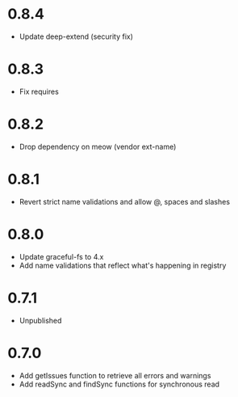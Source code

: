 # 0.8.4

- Update deep-extend (security fix)

# 0.8.3

- Fix requires

# 0.8.2

- Drop dependency on meow (vendor ext-name)

# 0.8.1

- Revert strict name validations and allow @, spaces and slashes

# 0.8.0

- Update graceful-fs to 4.x
- Add name validations that reflect what's happening in registry

# 0.7.1

- Unpublished

# 0.7.0

- Add getIssues function to retrieve all errors and warnings
- Add readSync and findSync functions for synchronous read
